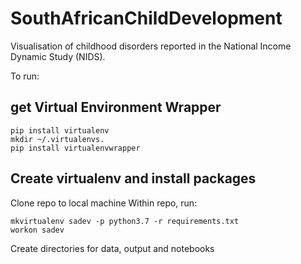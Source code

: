 # SouthAfricanChildDevelopment

Visualisation of childhood disorders reported in the National Income Dynamic Study (NIDS).

To run:

## get Virtual Environment Wrapper
```
pip install virtualenv
mkdir ~/.virtualenvs.
pip install virtualenvwrapper
```

## Create virtualenv and install packages
Clone repo to local machine
Within repo, run:
```
mkvirtualenv sadev -p python3.7 -r requirements.txt
workon sadev
```

Create directories for data, output and notebooks

